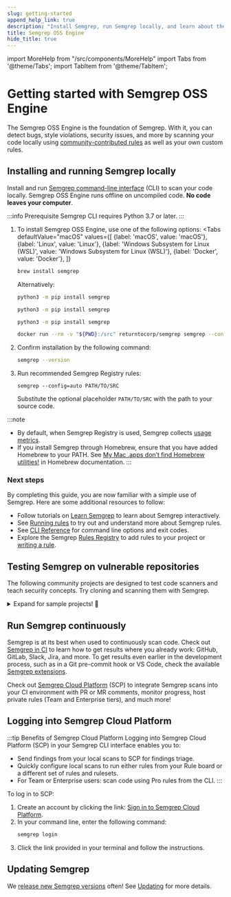 ```yaml
---
slug: getting-started
append_help_link: true
description: "Install Semgrep, run Semgrep locally, and learn about the benefits of running Semgrep in CI (continuous integration)."
title: Semgrep OSS Engine
hide_title: true
---
```


import MoreHelp from "/src/components/MoreHelp"
import Tabs from '@theme/Tabs';
import TabItem from '@theme/TabItem';

# Getting started with Semgrep OSS Engine

The Semgrep OSS Engine is the foundation of Semgrep. With it, you can detect bugs, style violations, security issues, and more by scanning your code locally using [community-contributed rules](https://semgrep.dev/explore) as well as your own custom rules.

## Installing and running Semgrep locally

Install and run [Semgrep command-line interface](https://github.com/returntocorp/semgrep/) (CLI) to scan your code locally. Semgrep OSS Engine runs offline on uncompiled code. **No code leaves your computer**.

:::info Prerequisite
Semgrep CLI requires Python 3.7 or later.
:::

1. To install Semgrep OSS Engine, use one of the following options:
    <Tabs
        defaultValue="macOS"
        values={[
        {label: 'macOS', value: 'macOS'},
        {label: 'Linux', value: 'Linux'},
        {label: 'Windows Subsystem for Linux (WSL)', value: 'Windows Subsystem for Linux (WSL)'},
        {label: 'Docker', value: 'Docker'},
        ]}
    >

    <TabItem value='macOS'>

    ```bash
    brew install semgrep
    ```

    Alternatively:

    ```bash
    python3 -m pip install semgrep
    ```

    </TabItem>

    <TabItem value='Linux'>

    ```bash
    python3 -m pip install semgrep
    ```

    </TabItem>

    <TabItem value='Windows Subsystem for Linux (WSL)'>

    ```bash
    python3 -m pip install semgrep
    ```

    </TabItem>

    <TabItem value='Docker'>

    ```bash
    docker run --rm -v "${PWD}:/src" returntocorp/semgrep semgrep --config=auto
    ```

    </TabItem>

    </Tabs>


2. Confirm installation by the following command:
    ```sh
    semgrep --version
    ```
3. Run recommended Semgrep Registry rules:
    <pre class="language-bash"><code>semgrep --config=auto <span className="placeholder">PATH/TO/SRC</span></code></pre>
    Substitute the optional placeholder <code><span className="placeholder">PATH/TO/SRC</span></code> with the path to your source code.

:::note
- By default, when Semgrep Registry is used, Semgrep collects [usage metrics](./metrics.md).
- If you install Semgrep through Homebrew, ensure that you have added Homebrew to your PATH. See [My Mac .apps don’t find Homebrew utilities!](https://docs.brew.sh/FAQ#my-mac-apps-dont-find-homebrew-utilities) in Homebrew documentation.
:::

### Next steps

By completing this guide, you are now familiar with a simple use of Semgrep. Here are some additional resources to follow:

- Follow tutorials on [Learn Semgrep](https://semgrep.dev/learn/) to learn about Semgrep interactively.
- See [Running rules](./running-rules.md) to try out and understand more about Semgrep rules.
- See [CLI Reference](./cli-reference.md) for command line options and exit codes.
- Explore the Semgrep [Rules Registry](https://semgrep.dev/explore) to add rules to your project or [writing a rule](./writing-rules/overview.md).

## Testing Semgrep on vulnerable repositories

The following community projects are designed to test code scanners and teach security concepts. Try cloning and scanning them with Semgrep.

<details><summary>Expand for sample projects! 🎉</summary>
<p>

```sh
# juice-shop, a vulnerable Node.js + Express app:
git clone https://github.com/bkimminich/juice-shop
cd juice-shop
semgrep --config=auto

# Or if you don't have Semgrep installed, replace the semgrep command with:
docker run --rm -v "$(pwd)/juice-shop:/src" returntocorp/semgrep semgrep --config p/security-audit /src

# Try railsgoat, a vulnerable Ruby on Rails app:
git clone https://github.com/OWASP/railsgoat
cd railsgoat
semgrep --config=auto

# govwa, a vulnerable Go app:
git clone https://github.com/0c34/govwa
cd govwa
semgrep --config=auto 

# Vulnerable-Flask-App, vulnerable Python + Flask:
git clone https://github.com/we45/Vulnerable-Flask-App
cd Vulnerable-Flask-App
semgrep --config=auto 

# WebGoat, a vulnerable Java + Spring app:
git clone https://github.com/WebGoat/WebGoat
cd WebGoat
semgrep --config=auto 
```

</p>
</details>

## Run Semgrep continuously

Semgrep is at its best when used to continuously scan code. Check out [Semgrep in CI](semgrep-ci/overview.md/) to learn how to get results where you already work: GitHub, GitLab, Slack, Jira, and more. To get results even earlier in the development process, such as in a Git pre-commit hook or VS Code, check the available [Semgrep extensions](/extensions/overview/).

Check out [Semgrep Cloud Platform](https://semgrep.dev/manage) (SCP) to integrate Semgrep scans into your CI environment with PR or MR comments, monitor progress, host private rules (Team and Enterprise tiers), and much more! 

## Logging into Semgrep Cloud Platform

:::tip Benefits of Semgrep Cloud Platform
Logging into Semgrep Cloud Platform (SCP) in your Semgrep CLI interface enables you to:

* Send findings from your local scans to SCP for findings triage.
* Quickly configure local scans to run either rules from your Rule board or a different set of rules and rulesets. 
* For Team or Enterprise users: scan code using Pro rules from the CLI.
:::

To log in to SCP:

1. Create an account by clicking the link: [Sign in to Semgrep Cloud Platform](https://semgrep.dev/login).
2. In your command line, enter the following command:
    ```sh
    semgrep login
    ```
3. Click the link provided in your terminal and follow the instructions.

## Updating Semgrep

We [release new Semgrep versions](https://github.com/returntocorp/semgrep/releases) often! See [Updating](./upgrading.md) for more details.

<MoreHelp />
